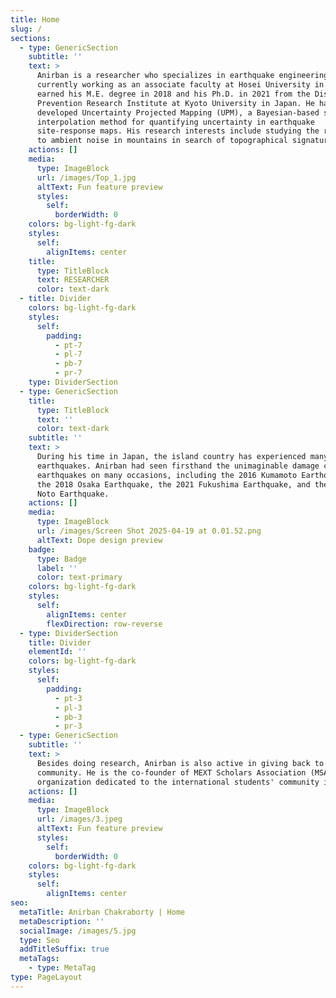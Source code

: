 ```yaml
---
title: Home
slug: /
sections:
  - type: GenericSection
    subtitle: ''
    text: >
      Anirban is a researcher who specializes in earthquake engineering. He is
      currently working as an associate faculty at Hosei University in Japan. He
      earned his M.E. degree in 2018 and his Ph.D. in 2021 from the Disaster
      Prevention Research Institute at Kyoto University in Japan. He has
      developed Uncertainty Projected Mapping (UPM), a Bayesian-based spatial
      interpolation method for quantifying uncertainty in earthquake
      site-response maps. His research interests include studying the response
      to ambient noise in mountains in search of topographical signatures.
    actions: []
    media:
      type: ImageBlock
      url: /images/Top_1.jpg
      altText: Fun feature preview
      styles:
        self:
          borderWidth: 0
    colors: bg-light-fg-dark
    styles:
      self:
        alignItems: center
    title:
      type: TitleBlock
      text: RESEARCHER
      color: text-dark
  - title: Divider
    colors: bg-light-fg-dark
    styles:
      self:
        padding:
          - pt-7
          - pl-7
          - pb-7
          - pr-7
    type: DividerSection
  - type: GenericSection
    title:
      type: TitleBlock
      text: ''
      color: text-dark
    subtitle: ''
    text: >
      During his time in Japan, the island country has experienced many
      earthquakes. Anirban had seen firsthand the unimaginable damage caused by
      earthquakes on many occasions, including the 2016 Kumamoto Earthquakes,
      the 2018 Osaka Earthquake, the 2021 Fukushima Earthquake, and the 2024
      Noto Earthquake.
    actions: []
    media:
      type: ImageBlock
      url: /images/Screen Shot 2025-04-19 at 0.01.52.png
      altText: Dope design preview
    badge:
      type: Badge
      label: ''
      color: text-primary
    colors: bg-light-fg-dark
    styles:
      self:
        alignItems: center
        flexDirection: row-reverse
  - type: DividerSection
    title: Divider
    elementId: ''
    colors: bg-light-fg-dark
    styles:
      self:
        padding:
          - pt-3
          - pl-3
          - pb-3
          - pr-3
  - type: GenericSection
    subtitle: ''
    text: >
      Besides doing research, Anirban is also active in giving back to the
      community. He is the co-founder of MEXT Scholars Association (MSA), an
      organization dedicated to the international students' community in Japan. 
    actions: []
    media:
      type: ImageBlock
      url: /images/3.jpeg
      altText: Fun feature preview
      styles:
        self:
          borderWidth: 0
    colors: bg-light-fg-dark
    styles:
      self:
        alignItems: center
seo:
  metaTitle: Anirban Chakraborty | Home
  metaDescription: ''
  socialImage: /images/5.jpg
  type: Seo
  addTitleSuffix: true
  metaTags:
    - type: MetaTag
type: PageLayout
---
```

